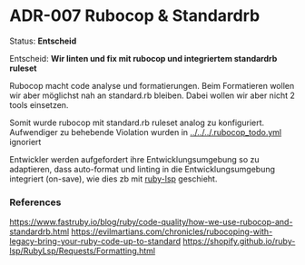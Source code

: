 # ADR-007 Rubocop & Standardrb

Status: **Entscheid**

Entscheid: **Wir linten und fix mit rubocop und integriertem standardrb ruleset**

Rubocop macht code analyse und formatierungen. Beim Formatieren wollen wir aber möglichst nah an
standard.rb bleiben. Dabei wollen wir aber nicht 2 tools einsetzen.

Somit wurde rubocop mit standard.rb ruleset analog zu konfiguriert. Aufwendiger zu behebende
Violation wurden in [../../../.rubocop_todo.yml](../../../.rubocop_todo.yml) ignoriert

Entwickler werden aufgefordert ihre Entwicklungsumgebung so zu adaptieren, dass auto-format und
linting in die Entwicklungsumgebung integriert (on-save), wie dies zb mit
[ruby-lsp](https://github.com/Shopify/ruby-lsp) geschieht.

### References

https://www.fastruby.io/blog/ruby/code-quality/how-we-use-rubocop-and-standardrb.html
https://evilmartians.com/chronicles/rubocoping-with-legacy-bring-your-ruby-code-up-to-standard
https://shopify.github.io/ruby-lsp/RubyLsp/Requests/Formatting.html
